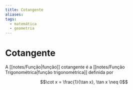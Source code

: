 ```yaml
---
title: Cotangente
aliases: 
tags:
  - matemática
  - geometria
---
```

# Cotangente

A [[notes/Função|função]] cotangente é a [[notes/Função Trigonométrica|função trigonométrica]] definida por

$$\cot x = \frac{1}{\tan x}, \tan x \neq 0$$